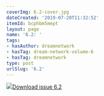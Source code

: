 ```yaml
---
coverImg: 6.2-cover.jpg
dateCreated: '2019-07-20T11:32:52'
itemId: bcphbm5mept
layout: page
name: '6.2: '
tags:
- hasAuthor: dreamnetwork
- hasTag: dream-network-volume-6
- hasTag: dreamnetwork
type: post
urlSlug: '6.2'
---
```

<img class="card-journal-img" src="../images/6.2-rect.jpg"/><a href="../files/pdfs/Volume_6/6.2-Dream-Network-Bulletin_Volume-6-Number-2.pdf" download="">Download issue 6.2</a>